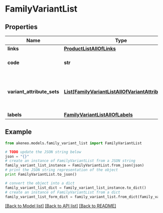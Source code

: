 # FamilyVariantList


## Properties
Name | Type | Description | Notes
------------ | ------------- | ------------- | -------------
**links** | [**ProductListAllOfLinks**](ProductListAllOfLinks.md) |  | [optional] 
**code** | **str** | Family variant code | 
**variant_attribute_sets** | [**List[FamilyVariantListAllOfVariantAttributeSets]**](FamilyVariantListAllOfVariantAttributeSets.md) | Attributes distribution according to the enrichment level | 
**labels** | [**FamilyVariantListAllOfLabels**](FamilyVariantListAllOfLabels.md) |  | [optional] 

## Example

```python
from akeneo.models.family_variant_list import FamilyVariantList

# TODO update the JSON string below
json = "{}"
# create an instance of FamilyVariantList from a JSON string
family_variant_list_instance = FamilyVariantList.from_json(json)
# print the JSON string representation of the object
print FamilyVariantList.to_json()

# convert the object into a dict
family_variant_list_dict = family_variant_list_instance.to_dict()
# create an instance of FamilyVariantList from a dict
family_variant_list_form_dict = family_variant_list.from_dict(family_variant_list_dict)
```
[[Back to Model list]](../README.md#documentation-for-models) [[Back to API list]](../README.md#documentation-for-api-endpoints) [[Back to README]](../README.md)


